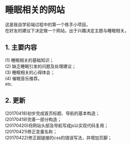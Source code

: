 ﻿# 睡眠相关的网站  
  
  
这是我自学前端过程中的第一个练手小项目。  
在好友的建议下决定做一个网站，出于兴趣决定主题与睡眠相关。

## 1. 主要内容  
  
(1) 睡眠相关的基础知识；  
(2) 缺乏睡眠引发的问题及处理建议；  
(3) 睡眠相关的心得体会；  
(4) 催眠音乐推荐。  
etc.  
  
## 2. 更新  
  
(20170418)初步完成首页标题、导航的基本构造；  
(20170419)完善一部分构造；  
(20170420)将网站头部及导航写成js以实现代码复用；  
(20170421)修正变量名称；  
(20170422)修正超链接<a>的css的错误写法，并增加页脚；

